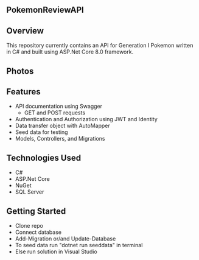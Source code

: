 ## PokemonReviewAPI

## Overview
This repository currently contains an API for Generation I Pokemon written in C# and built using ASP.Net Core 8.0 framework.

## Photos

## Features
- API documentation using Swagger
  - GET and POST requests
- Authentication and Authorization using JWT and Identity
- Data transfer object with AutoMapper
- Seed data for testing
- Models, Controllers, and Migrations

## Technologies Used
- C#
- ASP.Net Core
- NuGet
- SQL Server

## Getting Started
- Clone repo
- Connect database 
- Add-Migration or/and Update-Database
- To seed data run "dotnet run seeddata" in terminal
- Else run solution in Visual Studio

